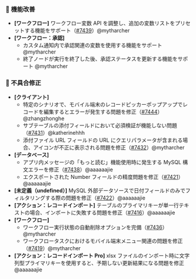 ### 🚀 機能改善

* **[ワークフロー]** ワークフロー変数 API を調整し、追加の変数リストをプリセットする機能をサポート（[#7439](https://github.com/nocobase/nocobase/pull/7439)）@mytharcher
* **[ワークフロー：承認]**
  * カスタム通知内で承認関連の変数を使用する機能をサポート @mytharcher
  * 終了ノードが実行を終了した後、承認ステータスを更新する機能をサポート @mytharcher

### 🐛 不具合修正

* **[クライアント]**
  * 特定のシナリオで、モバイル端末のレコードピッカーポップアップでレコードを編集するとエラーが発生する問題を修正（[#7444](https://github.com/nocobase/nocobase/pull/7444)）@zhangzhonghe
  * サブテーブルの添付フィールドにおいて必須検証が機能しない問題（[#7431](https://github.com/nocobase/nocobase/pull/7431)）@katherinehhh
  * 添付ファイル URL フィールドの URL にクエリパラメータが含まれる場合、アイコンが不正に表示される問題を修正（[#7432](https://github.com/nocobase/nocobase/pull/7432)）@mytharcher
* **[データベース]**
  * アプリ内メッセージの「もっと読む」機能使用時に発生する MySQL 構文エラーを修正（[#7438](https://github.com/nocobase/nocobase/pull/7438)）@aaaaaajie
  * エクスポートされた Number フィールドの精度問題を修正（[#7421](https://github.com/nocobase/nocobase/pull/7421)）@aaaaaajie
* **[未定義（undefined）]** MySQL 外部データソースで日付フィールドのみでフィルタリングする際の問題を修正（[#7422](https://github.com/nocobase/nocobase/pull/7422)）@aaaaaajie
* **[アクション：レコードインポート]** テーブルのプライマリキーが単一行テキストの場合、インポートに失敗する問題を修正（[#7416](https://github.com/nocobase/nocobase/pull/7416)）@aaaaaajie
* **[ワークフロー]**
  * ワークフロー実行状態の自動削除オプションを完備（[#7436](https://github.com/nocobase/nocobase/pull/7436)）@mytharcher
  * ワークフロータスクにおけるモバイル端末メニュー関連の問題を修正（[#7419](https://github.com/nocobase/nocobase/pull/7419)）@mytharcher
* **[アクション：レコードインポート Pro]** xlsx ファイルのインポート時に文字列型プライマリキーを使用すると、予期しない更新結果になる問題を修正 @aaaaaajie

